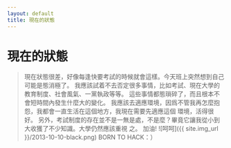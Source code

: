 ```yaml
---
layout: default
title: 現在的狀態
---
```

現在的狀態
=====================================================================
>    現在狀態很差，好像每逢快要考試的時候就會這樣。今天班上突然想到自己可能是態消極了。
>我應該試着不去否定很多事情，比如考試、現在大學的教育制度、社會風氣、一黨執政等等。
>這些事情都態瑣碎了，而且根本不會短時間內發生什麼大的變化。
>我應該去適應環境，因爲不管我再怎麼抱怨，我都會一直生活在這個地方，我現在需要先適應這個
>環境，活得很好。
>另外，考試制度的存在並不是一無是處，不是麼？畢竟它讓我從小到大收獲了不少知識。大學仍然應該重視
>之。
>加油!
>                                     ![呵呵]({{ site.img_url }}/2013-10-10-black.png)
                                                                                     BORN TO HACK：）
